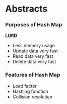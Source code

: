 # Abstracts

### Purposes of Hash Map
**LURD**
- Less memory usage
- Update data very fast
- Read data very fast
- Delete data very fast

### Features of Hash Map
- Load factor
- Hashing function
- Collision resolution